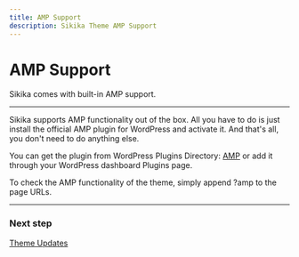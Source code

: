 ```yaml
---
title: AMP Support
description: Sikika Theme AMP Support
---
```


# AMP Support

Sikika comes with built-in AMP support.

---

Sikika supports AMP functionality out of the box. All you have to do is just install the official AMP plugin for WordPress and activate it. And that's all, you don't need to do anything else.

You can get the plugin from WordPress Plugins Directory: [AMP](https://wordpress.org/plugins/amp/) or add it through your WordPress dashboard Plugins page.

To check the AMP functionality of the theme, simply append ?amp to the page URLs.

---

### Next step

[Theme Updates](/docs/sikika/updates/)
